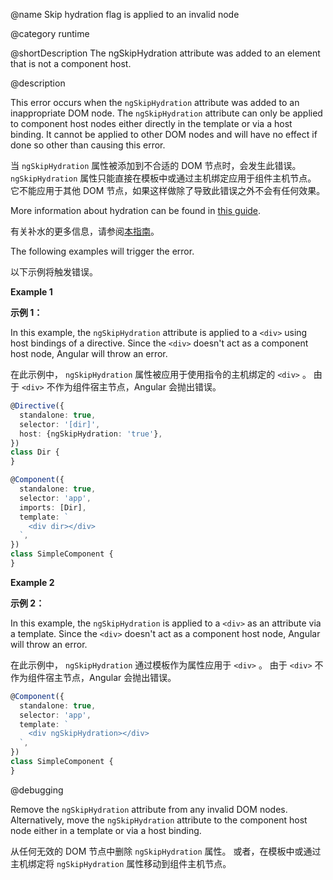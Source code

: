 @name Skip hydration flag is applied to an invalid node

@category runtime

@shortDescription The ngSkipHydration attribute was added to an element that is not a component host.

@description

This error occurs when the `ngSkipHydration` attribute was added to an inappropriate DOM node. The `ngSkipHydration` attribute can only be applied to component host nodes either directly in the template or via a host binding. It cannot be applied to other DOM nodes and will have no effect if done so other than causing this error.

当 `ngSkipHydration` 属性被添加到不合适的 DOM 节点时，会发生此错误。 `ngSkipHydration` 属性只能直接在模板中或通过主机绑定应用于组件主机节点。 它不能应用于其他 DOM 节点，如果这样做除了导致此错误之外不会有任何效果。

More information about hydration can be found in [this guide](guide/hydration).

有关补水的更多信息，请参阅[本指南](guide/hydration)。

The following examples will trigger the error.

以下示例将触发错误。

**Example 1**

**示例 1：**

In this example, the `ngSkipHydration` attribute is applied to a `<div>` using host bindings of a directive. Since the `<div>` doesn't act as a component host node, Angular will throw an error.

在此示例中， `ngSkipHydration` 属性被应用于使用指令的主机绑定的 `<div>` 。 由于 `<div>` 不作为组件宿主节点，Angular 会抛出错误。

```typescript
@Directive({
  standalone: true,
  selector: '[dir]',
  host: {ngSkipHydration: 'true'},
})
class Dir {
}

@Component({
  standalone: true,
  selector: 'app',
  imports: [Dir],
  template: `
    <div dir></div>
  `,
})
class SimpleComponent {
}
```

**Example 2**

**示例 2：**

In this example, the `ngSkipHydration` is applied to a `<div>` as an attribute via a template.
Since the `<div>` doesn't act as a component host node, Angular will throw an error.

在此示例中， `ngSkipHydration` 通过模板作为属性应用于 `<div>` 。 由于 `<div>` 不作为组件宿主节点，Angular 会抛出错误。

```typescript
@Component({
  standalone: true,
  selector: 'app',
  template: `
    <div ngSkipHydration></div>
  `,
})
class SimpleComponent {
}
```

@debugging

Remove the `ngSkipHydration` attribute from any invalid DOM nodes. Alternatively, move the `ngSkipHydration` attribute to the component host node either in a template or via a host binding.

从任何无效的 DOM 节点中删除 `ngSkipHydration` 属性。 或者，在模板中或通过主机绑定将 `ngSkipHydration` 属性移动到组件主机节点。
